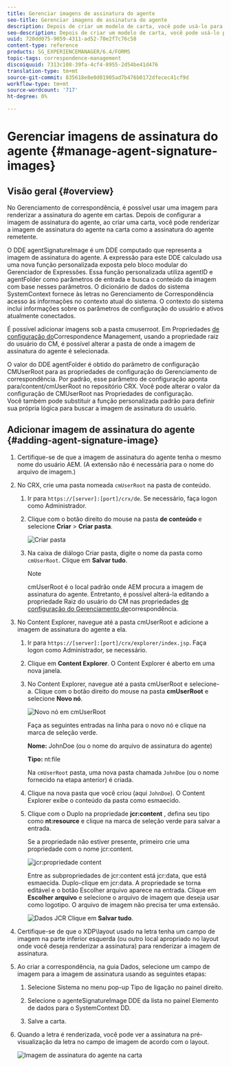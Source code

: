 ```yaml
---
title: Gerenciar imagens de assinatura do agente
seo-title: Gerenciar imagens de assinatura do agente
description: Depois de criar um modelo de carta, você pode usá-lo para criar correspondência no AEM Forms gerenciando dados, conteúdo e anexos.
seo-description: Depois de criar um modelo de carta, você pode usá-lo para criar correspondência no AEM Forms gerenciando dados, conteúdo e anexos.
uuid: 720dd075-9059-4311-ad52-70e2f7c76c58
content-type: reference
products: SG_EXPERIENCEMANAGER/6.4/FORMS
topic-tags: correspondence-management
discoiquuid: 7313c108-39fa-4cf4-8955-2d54be41d476
translation-type: tm+mt
source-git-commit: 835618e8e0d01905ad7b476b0172dfecec41cf9d
workflow-type: tm+mt
source-wordcount: '717'
ht-degree: 0%

---
```



# Gerenciar imagens de assinatura do agente {#manage-agent-signature-images}

## Visão geral {#overview}

No Gerenciamento de correspondência, é possível usar uma imagem para renderizar a assinatura do agente em cartas. Depois de configurar a imagem de assinatura do agente, ao criar uma carta, você pode renderizar a imagem de assinatura do agente na carta como a assinatura do agente remetente.

O DDE agentSignatureImage é um DDE computado que representa a imagem de assinatura do agente. A expressão para este DDE calculado usa uma nova função personalizada exposta pelo bloco modular do Gerenciador de Expressões. Essa função personalizada utiliza agentID e agentFolder como parâmetros de entrada e busca o conteúdo da imagem com base nesses parâmetros. O dicionário de dados do sistema SystemContext fornece às letras no Gerenciamento de Correspondência acesso às informações no contexto atual do sistema. O contexto do sistema inclui informações sobre os parâmetros de configuração do usuário e ativos atualmente conectados.

É possível adicionar imagens sob a pasta cmuserroot. Em Propriedades [de configuração do](/help/forms/using/cm-configuration-properties.md)Correspondence Management, usando a propriedade raiz do usuário do CM, é possível alterar a pasta de onde a imagem de assinatura do agente é selecionada.

O valor do DDE agentFolder é obtido do parâmetro de configuração CMUserRoot para as propriedades de configuração do Gerenciamento de correspondência. Por padrão, esse parâmetro de configuração aponta para/content/cmUserRoot no repositório CRX. Você pode alterar o valor da configuração de CMUserRoot nas Propriedades de configuração.\
Você também pode substituir a função personalizada padrão para definir sua própria lógica para buscar a imagem de assinatura do usuário.

## Adicionar imagem de assinatura do agente {#adding-agent-signature-image}

1. Certifique-se de que a imagem de assinatura do agente tenha o mesmo nome do usuário AEM. (A extensão não é necessária para o nome do arquivo de imagem.)
1. No CRX, crie uma pasta nomeada `cmUserRoot` na pasta de conteúdo.

   1. Ir para `https://[server]:[port]/crx/de`. Se necessário, faça logon como Administrador.

   1. Clique com o botão direito do mouse na pasta **de conteúdo** e selecione **Criar** > **Criar pasta**.

      ![Criar pasta](assets/1_createnode_cmuserroot.png)

   1. Na caixa de diálogo Criar pasta, digite o nome da pasta como `cmUserRoot`. Clique em **Salvar tudo**.

      >[!NOTE]
      >
      >cmUserRoot é o local padrão onde AEM procura a imagem de assinatura do agente. Entretanto, é possível alterá-la editando a propriedade Raiz do usuário do CM nas propriedades [de configuração do Gerenciamento de](/help/forms/using/cm-configuration-properties.md)correspondência.

1. No Content Explorer, navegue até a pasta cmUserRoot e adicione a imagem de assinatura do agente a ela.

   1. Ir para `https://[server]:[port]/crx/explorer/index.jsp`. Faça logon como Administrador, se necessário.
   1. Clique em **Content Explorer**. O Content Explorer é aberto em uma nova janela.
   1. No Content Explorer, navegue até a pasta cmUserRoot e selecione-a. Clique com o botão direito do mouse na pasta **cmUserRoot** e selecione **Novo nó**.

      ![Novo nó em cmUserRoot](assets/2_cmuserroot_newnode.png)

      Faça as seguintes entradas na linha para o novo nó e clique na marca de seleção verde.

      **Nome:** JohnDoe (ou o nome do arquivo de assinatura do agente)

      **Tipo:** nt:file

      Na `cmUserRoot` pasta, uma nova pasta chamada `JohnDoe` (ou o nome fornecido na etapa anterior) é criada.

   1. Clique na nova pasta que você criou (aqui `JohnDoe`). O Content Explorer exibe o conteúdo da pasta como esmaecido.

   1. Clique com o Duplo na propriedade **jcr:content** , defina seu tipo como **nt:resource** e clique na marca de seleção verde para salvar a entrada.

      Se a propriedade não estiver presente, primeiro crie uma propriedade com o nome jcr:content.

      ![jcr:propriedade content](assets/3_jcrcontentntresource.png)

      Entre as subpropriedades de jcr:content está jcr:data, que está esmaecida. Duplo-clique em jcr:data. A propriedade se torna editável e o botão Escolher arquivo aparece na entrada. Clique em **Escolher arquivo** e selecione o arquivo de imagem que deseja usar como logotipo. O arquivo de imagem não precisa ter uma extensão.

      ![Dados JCR](assets/5_jcrdata.png)
   Clique em **Salvar tudo**.

1. Certifique-se de que o XDP\layout usado na letra tenha um campo de imagem na parte inferior esquerda (ou outro local apropriado no layout onde você deseja renderizar a assinatura) para renderizar a imagem de assinatura.
1. Ao criar a correspondência, na guia Dados, selecione um campo de imagem para a imagem de assinatura usando as seguintes etapas:

   1. Selecione Sistema no menu pop-up Tipo de ligação no painel direito.

   1. Selecione o agenteSignatureImage DDE da lista no painel Elemento de dados para o SystemContext DD.

   1. Salve a carta.

1. Quando a letra é renderizada, você pode ver a assinatura na pré-visualização da letra no campo de imagem de acordo com o layout.

   ![Imagem de assinatura do agente na carta](assets/letterwithsignature.png)

